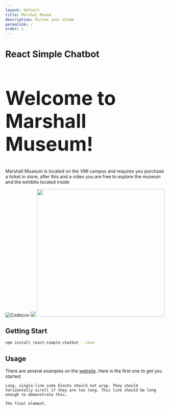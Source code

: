 ```yaml
---
layout: default
title: Marshal Musem
description: Pursue your dream
permalink: /
order: 1
---
```


# React Simple Chatbot
 

<h1 style="font-size:60px; style="background-color:DodgerBlue;">Welcome to Marshall Museum!</h1> 
<p>
  Marshall Museum is located on the VMI campus and requires you purchase a ticket in store, after this and a video you are free to explore the museum and the exhibits located inside
</p> 
  <img src="https://s3.amazonaws.com/lexingtonvirginia.com/Museums/_attractionSmall/GCMarshall_GiftShop_3.jpg" alt="Codecov" />
</a> <a href="https://beerpay.io/LucasBassetti/react-simple-chatbot"><img src="https://beerpzay.io/LucasBassetti/react-simple-chatbot/badge.svg?style=flat" /></a>


<img src="https://images.pexels.com/photos/459522/pexels-photo-459522.jpeg?auto=compress&cs=tinysrgb&dpr=2&h=750&w=1260" height="400" />

## Getting Start

```bash
npm install react-simple-chatbot --save
```

## Usage

There are several examples on the [website](http://lucasbassetti.com.br/react-simple-chatbot). Here is the first one to get you started:


```
Long, single-line code blocks should not wrap. They should horizontally scroll if they are too long. This line should be long enough to demonstrate this.
```

```
The final element.
```
